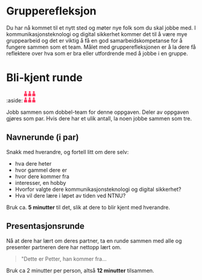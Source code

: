 # Grupperefleksjon

Du har nå kommet til et nytt sted og møter nye folk som du skal jobbe med. 
I kommunikasjonsteknologi og digital sikkerhet kommer det til å være mye gruppearbeid og det er viktig å få en god samarbeidskompetanse for å fungere sammen som et team. 
Målet med grupperefleksjonen er å la dere få reflektere over hva som er bra eller utfordrende med å jobbe i en gruppe.



# Bli-kjent runde

:aside: <img src="figures/doubleteam.png" width="30"/>


Jobb sammen som dobbel-team for denne oppgaven. 
Deler av oppgaven gjøres som par. Hvis dere har et ulik antall, la noen jobbe sammen som tre. 


## Navnerunde (i par)

Snakk med hverandre, og fortell litt om dere selv:

- hva dere heter
- hvor gammel dere er
- hvor dere kommer fra
- interesser, en hobby
- Hvorfor valgte dere kommunikasjonsteknologi og digital sikkerhet?
- Hva vil dere lære i løpet av tiden ved NTNU?

Bruk ca. **5 minutter** til det, slik at dere to blir kjent med hverandre.


## Presentasjonsrunde

Nå at dere har lært om deres partner, ta en runde sammen med alle og presenter partneren dere har nettopp lært om. 

> "Dette er Petter, han kommer fra...

Bruk ca 2 minutter per person, altså **12 minutter** tilsammen.